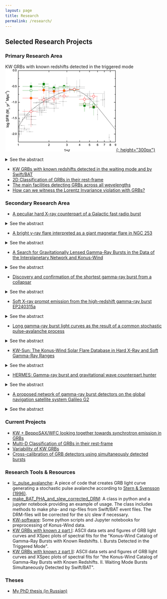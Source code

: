 ```yaml
---
layout: page
title: Research
permalink: /research/
---
```


## Selected Research Projects

### Primary Research Area
KW GRBs with known redshifts detected in the triggered mode
[![](assets/images/grbfr1.jpeg){: height="300px"}](https://ui.adsabs.harvard.edu/abs/2017ApJ...850..161T/abstract)
<details>
<summary>See the abstract</summary></summary>
<div markdown="1">
In this catalog, we present the results of a systematic study of gamma-ray bursts (GRBs) with reliable redshift estimates detected in the triggered mode of the Konus-Wind (KW) experiment during the period from 1997 February to 2016 June. The sample consists of 150 GRBs (including 12 short/hard bursts) and represents the largest set of cosmological GRBs studied to date over a broad energy band. From the temporal and spectral analyses of the sample, we provide the burst durations, the spectral lags, the results of spectral fits with two model functions, the total energy fluences, and the peak energy fluxes. Based on the GRB redshifts, which span the range 0.1≤slant z≤slant 5, we estimate the rest-frame, isotropic-equivalent energy, and peak luminosity. For 32 GRBs with reasonably constrained jet breaks, we provide the collimation-corrected values of the energetics. We consider the behavior of the rest-frame GRB parameters in the hardness-duration and hardness-intensity planes, and confirm the “Amati” and “Yonetoku” relations for Type II GRBs. The correction for the jet collimation does not improve these correlations for the KW sample. We discuss the influence of instrumental selection effects on the GRB parameter distributions and estimate the KW GRB detection horizon, which extends to z∼ 16.6, stressing the importance of GRBs as probes of the early universe. Accounting for the instrumental bias, we estimate the KW GRB luminosity evolution, luminosity and isotropic-energy functions, and the evolution of the GRB formation rate, which are in general agreement with those obtained in previous studies.
</div>
</details>

- [KW GRBs with known redshifts detected in the waiting mode and by Swift/BAT](https://ui.adsabs.harvard.edu/abs/2021ApJ...908...83T/abstract)
- [2D Classification of GRBs in their rest-frame](https://ui.adsabs.harvard.edu/abs/2025A%26A...698A.169T/abstract)
- [The main facilities detecting GRBs across all wevelengths](https://ui.adsabs.harvard.edu/abs/2022Univ....8..373T/abstract)
- [How can we witness the Lorentz Invariance violation with GRBs?](https://ui.adsabs.harvard.edu/abs/2023Univ....9..359T/abstract)

<!--#### Related Publications
- Paper Title (Year) [Link](#)
- Paper Title (Year) [Link](#)-->

### Secondary Research Area
<!-- - [Soft X-ray prompt emission from the high-redshift gamma-ray burst EP240315a](https://ui.adsabs.harvard.edu/abs/2025NatAs...9..564L/abstract)-->
- [A peculiar hard X-ray counterpart of a Galactic fast radio burst](https://ui.adsabs.harvard.edu/abs/2021NatAs...5..372R/abstract)
<details>
<summary>See the abstract</summary></summary>
<div markdown="1">
Fast radio bursts (FRBs) are bright, millisecond-scale radio flashes of unknown physical origin. Young, highly magnetized, isolated neutron stars—magnetars—have been suggested as the most promising candidates for FRB progenitors owing to their energetics and high X-ray flaring activity. Here we report the detection with Konus-Wind of a hard X-ray event of 28 April 2020 temporally coincident with a bright, two-peak radio burst4,5 in the direction of Galactic magnetar SGR 1935+2154, with properties remarkably similar to those of FRBs. We show that the two peaks of the double-peaked X-ray burst coincide in time with the radio peaks and infer a common source and the association of these phenomena. An unusual hardness of the X-ray spectrum strongly distinguishes the 28 April event among multiple `ordinary' flares from SGR 1935+2154. A recent non-detection of radio emission from about 100 typical soft bursts from SGR 1935+2154 favours the idea that bright, FRB-like magnetar signals are associated with rare, hard-spectrum X-ray bursts. The implied rate of these hard X-ray bursts (~0.04 yr−1 magnetar−1) appears consistent with the rate estimate4 of SGR 1935+2154-like radio bursts (0.007-0.04 yr−1 magnetar−1).
</div>
</details>

- [A bright γ-ray flare interpreted as a giant magnetar flare in NGC 253](https://ui.adsabs.harvard.edu/abs/2021Natur.589..211S/abstract)
<details>
<summary>See the abstract</summary></summary>
<div markdown="1">
Soft γ-ray repeaters exhibit bursting emission in hard X-rays and soft γ-rays. During the active phase, they emit random short (milliseconds to several seconds long), hard-X-ray bursts, with peak luminosities of 10^36 to 10^43 erg per second. Occasionally, a giant flare with an energy of around 10^44 to 10^46 erg is emitted. These phenomena are thought to arise from neutron stars with extremely high magnetic fields (10^14 to 10^15 gauss), called magnetars. A portion of the second-long initial pulse of a giant flare in some respects mimics short γ-ray bursts, which have recently been identified as resulting from the merger of two neutron stars accompanied by gravitational-wave emission. Two γ-ray bursts, GRB 051103 and GRB 070201, have been associated with giant flares. Here we report observations of the γ-ray burst GRB 200415A, which we localized to a 20-square-arcmin region of the starburst galaxy NGC 253, located about 3.5 million parsecs away. The burst had a sharp, millisecond-scale hard spectrum in the initial pulse, which was followed by steady fading and softening over 0.2 seconds. The energy released (roughly 1.3 × 10^46 erg) is similar to that of the superflare from the Galactic soft γ-ray repeater SGR 1806-20 (roughly 2.3 × 10^46 erg). We argue that GRB 200415A is a giant flare from a magnetar in NGC 253.
</div>
</details>

- [A Search for Gravitationally Lensed Gamma-Ray Bursts in the Data of the Interplanetary Network and Konus-Wind](https://ui.adsabs.harvard.edu/abs/2019ApJ...871..121H/abstract)
<details>
<summary>See the abstract</summary></summary>
<div markdown="1">
We examine a sample of 2301 gamma-ray bursts, detected by Konus-Wind in the triggered mode between 1994 and 2017 and localized by the interplanetary network (IPN), for evidence of gravitational lensing. We utilize all the available gamma-ray burst (GRB) data: time histories, localizations, and energy spectra. We employ common IPN techniques to find and quantify similarities in the light curves of 2,646,150 burst pairs, and for the pairs with significant similarities, we examine their IPN localizations to determine whether they are consistent with a common origin. For pairs that are consistent, we derive and compare energy spectra, and compute a figure of merit that allows us to compare and rank burst pairs. We conduct both a blind search, between all possible burst pairs, and a targeted search, between pairs in which one burst has both a spectroscopic redshift and an identification of an intervening system, as measured by one or more lower spectroscopic redshifts. We identify six pairs in the blind search that could be taken as evidence for lensing, but none are compelling enough to claim a detection with good confidence. No candidates were detected in the targeted search. For our GRB sample, we set an upper limit to the optical depth to lensing of 0.0033, which is comparable to that of optical sources. We conclude that proposed scenarios in which a large fraction of the GRB population is lensed are extremely unlikely.
</div>
</details>

- [Discovery and confirmation of the shortest gamma-ray burst from a collapsar](https://ui.adsabs.harvard.edu/abs/2021NatAs...5..917A/abstract)
<details>
<summary>See the abstract</summary></summary>
<div markdown="1">
GRBs are among the brightest and most energetic events in the Universe. The duration and hardness distribution of GRBs has two clusters, now understood to reflect (at least) two different progenitors. Short-hard GRBs (SGRBs; T90 < 2 s) arise from compact binary mergers, and long-soft GRBs (LGRBs; T90 > 2 s) have been attributed to the collapse of peculiar massive stars (collapsars). The discovery of SN 1998bw/GRB 980425 marked the first association of an LGRB with a collapsar, and AT 2017gfo/GRB 170817A/GW170817 marked the first association of an SGRB with a binary neutron star merger, which also produced a gravitational wave. Here, we present the discovery of ZTF20abwysqy (AT2020scz), a fast-fading optical transient in the Fermi satellite and the Interplanetary Network localization regions of GRB 200826A; X-ray and radio emission further confirm that this is the afterglow. Follow-up imaging (at rest-frame 16.5 days) reveals excess emission above the afterglow that cannot be explained as an underlying kilonova, but which is consistent with being the supernova. Although the GRB duration is short (rest-frame T90 of 0.65 s), our panchromatic follow-up data confirm a collapsar origin. GRB 200826A is the shortest LGRB found with an associated collapsar; it appears to sit on the brink between a successful and a failed collapsar. Our discovery is consistent with the hypothesis that most collapsars fail to produce ultra-relativistic jets.
</div>
</details>

- [Soft X-ray prompt emission from the high-redshift gamma-ray burst EP240315a](https://ui.adsabs.harvard.edu/abs/2025NatAs...9..564L/abstract)
<details>
<summary>See the abstract</summary></summary>
<div markdown="1">
Long gamma-ray bursts (GRBs) are believed to originate from core collapse of massive stars. High-redshift GRBs can probe the star formation and reionization history of the early Universe, but their detection remains rare. Here we report the detection of a GRB triggered in the 0.5-4 keV band by the Wide-field X-ray Telescope (WXT) on board the Einstein Probe (EP) mission, designated as EP240315a, whose bright peak was also detected by the Swift Burst Alert Telescope and Konus-Wind through off-line analyses. At a redshift of z = 4.859, EP240315a showed a much longer and more complicated light curve in the soft-X-ray band than in gamma rays. Benefiting from a large field of view (~3,600°2) and a high sensitivity, EP-WXT captured the earlier engine activation and extended late engine activity through a continuous detection. With a peak X-ray flux at the faint end of previously known high-z GRBs, the detection of EP240315a demonstrates the great potential for EP to study the early universe via GRBs.
</div>
</details>

- [Long gamma-ray burst light curves as the result of a common stochastic pulse–avalanche process](https://ui.adsabs.harvard.edu/abs/2024A%26A...689A.266B/abstract)
<details>
<summary>See the abstract</summary></summary>
<div markdown="1">
Context. The complexity and variety exhibited by the light curves of long gamma-ray bursts (GRBs) enclose a wealth of information that has not yet been fully deciphered. Despite the tremendous advance in the knowledge of the energetics, structure, and composition of the relativistic jet that results from the core collapse of the progenitor star, the nature of the inner engine, how it powers the relativistic outflow, and the dissipation mechanisms remain open issues. Aims. A promising way to gain insights is describing GRB light curves as the result of a common stochastic process. In the Burst And Transient Source Experiment (BATSE) era, a stochastic pulse avalanche model was proposed and tested through the comparison of ensemble-average properties of simulated and real light curves. Here our aim was to revive and further test this model. Methods. We applied it to two independent datasets, BATSE and Swift/BAT, through a machine learning approach: the model parameters are optimised using a genetic algorithm. Results. The average properties were successfully reproduced. Notwithstanding the different populations and passbands of both datasets, the corresponding optimal parameters are interestingly similar. In particular, for both sets the dynamics appear to be close to a critical state, which is key to reproducing the observed variety of time profiles. Conclusions. Our results propel the avalanche character in a critical regime as a key trait of the energy release in GRB engines, which underpins some kind of instability.
</div>
</details>

- [KW-Sun: The Konus-Wind Solar Flare Database in Hard X-Ray and Soft Gamma-Ray Ranges](https://ui.adsabs.harvard.edu/abs/2022ApJS..262...32L/abstract)
<details>
<summary>See the abstract</summary></summary>
<div markdown="1">
We present a database of solar flares registered by the Konus-Wind instrument during more than 27 yr of operation, from 1994 November to now (2022 June). The constantly updated database (hereafter KW-Sun) contains over 1000 events detected in the instrument's triggered mode and is accessible online at http://www.ioffe.ru/LEA/kwsun/. For each flare, the database provides time-resolved energy spectra in energy range from ~20 keV to ~15 MeV in FITS format along with count-rate light curves in three wide-energy bands, G1 (~20-80 keV), G2 (~80-300 keV), and G3 (~300-1200 keV), with high time resolution (down to 16 ms) in ASCII and IDL SAV formats. This article focuses on the instrument capabilities in the context of solar observations, the structure of the KW-Sun data, and their intended usage. The presented homogeneous data set obtained in the broad energy range with high temporal resolution during more than two full solar cycles is beneficial for both statistical and case studies as well as a source of context data for solar flare research.
</div>
</details>

- [HERMES: Gamma-ray burst and gravitational wave counterpart hunter](https://ui.adsabs.harvard.edu/abs/2024A%26A...689A.175G/abstract)
<details>
<summary>See the abstract</summary></summary>
<div markdown="1">
Gamma-ray bursts (GRBs) bridge relativistic astrophysics and multimessenger astronomy. Space–based γ- and X-ray wide-field detectors have proven essential for detecting and localizing the highly variable GRB prompt emission, which is also a counterpart of gravitational wave events. We studied the capability of detecting long and short GRBs with the High Energy Rapid Modular Ensemble of Satellites (HERMES) Pathfinder (HP) and SpIRIT, namely a swarm of six 3U CubeSats to be launched in early 2025, and a 6U CubeSat launched on December 1 2023. We also studied the capabilities of two advanced configurations of swarms of more than eight satellites with improved detector performances (HERMES Constellations). The HERMES detectors, sensitive down to ∼2–3 keV, will be able to detect faint and soft GRBs, which comprise X-ray flashes and high-redshift bursts. By combining state-of-the-art long- and short-GRB population models with a description of the single module performance, we estimate that HP will detect ∼195‑21+22 long GRBs (3.4‑0.8+0.3 at redshift z > 6) and ∼19‑3+5 short GRBs per year. The larger HERMES Constellations under study can detect between ∼1300 and ∼3000 long GRBs per year and between ∼160 and ∼400 short GRBs per year, depending on the chosen configuration, with a rate of long GRBs above z > 6 of between 30 and 75 per year. Finally, we explored the capability of HERMES to detect short GRBs as electromagnetic counterparts of binary neutron star (BNS) mergers detected as gravitational signals by current and future ground–based interferometers. Under the assumption that the GRB jets are structured, we estimate that HP can provide up to ∼1 (14) yr‑1 joint detections during the fifth LIGO–Virgo–KAGRA observing run (Einstein Telescope single triangle 10 km arm configuration). These numbers become ∼4 (100) yr‑1, respectively, for the HERMES Constellation configuration. ⋆ Based on work of the HERMES-Pathfinder collaboration, see list in the Appendix.
</div>
</details>

- [A proposed network of gamma-ray burst detectors on the global navigation satellite system Galileo G2](https://ui.adsabs.harvard.edu/abs/2022A%26A...664A.131G/abstract)
<details>
<summary>See the abstract</summary></summary>
<div markdown="1">
The accurate localization of gamma-ray bursts (GRBs) remains a crucial task. Historically, improved localizations have led to the discovery of afterglow emission and the realization of their cosmological distribution via redshift measurements; however, a more recent requirement comes with the potential of studying the kilonovae of neutron star mergers. Gravitational wave detectors are expected to provide locations to not better than 10 square degrees over the next decade. With their increasing horizon for merger detections the intensity of the gamma-ray and kilonova emission also drops, making their identification in large error boxes a challenge. Thus, a localization via the gamma-ray emission seems to be the best chance to mitigate this problem. Here we propose to equip some of the second-generation Galileo satellites with dedicated GRB detectors. This saves costs for launches and satellites for a dedicated GRB network, the large orbital radius is beneficial for triangulation, and perfect positional and timing accuracy come for free. We present simulations of the triangulation accuracy, demonstrating that short GRBs as faint as GRB 170817A can be localized to 1 degree radius (1σ).
</div>
</details>

<!--#### Related Publications
- Paper Title (Year) [Link](#)-->

### Current Projects
- [KW + BeppoSAX/WFC looking together towards synchrotron emission in GRBs]()
- [Multi-D Classification of GRBs in their rest-frame]()
- [Variability of KW GRBs]()
- [Cross-calibration of GRB detectors using simultaneously detected bursts]()

<!--
- **Project Title**: Description of the project, funding source, collaborators.
- **Project Title**: Description of the project, funding source, collaborators.
-->

### Research Tools & Resources
- [lc_pulse_avalanche](https://github.com/anastasia-tsvetkova/lc_pulse_avalanche): A piece of code that creates GRB light curve generating a stochastic pulse avalanche according to [Stern & Svensson (1996)](https://ui.adsabs.harvard.edu/abs/1996ApJ...469L.109S/abstract).
- [make_BAT_PHA_and_slew_corrected_DRM](https://github.com/anastasia-tsvetkova/make_BAT_PHA_and_slew_corrected_DRM): A class in python and a jupyter notebook providing an example of usage. The class includes methods to make pha- and rsp-files from Swift/BAT event files. The DRM-files will be corrected for the s/c slew if necessary.
- [KW-software](https://github.com/anastasia-tsvetkova/KW-software): Some python scripts and Jupyter notebooks for preprocessing of Konus-Wind data.
- [KW GRBs with known z part I](http://www.ioffe.ru/LEA/zGRBs/triggered/): ASCII data sets and figures of GRB light curves and XSpec plots of spectral fits for the "Konus-Wind Catalog of Gamma-Ray Bursts with Known Redshifts. I. Bursts Detected in the Triggered Mode".
- [KW GRBs with known z part II](http://www.ioffe.ru/LEA/zGRBs/part2/): ASCII data sets and figures of GRB light curves and XSpec plots of spectral fits for "the Konus-Wind Catalog of Gamma-Ray Bursts with Known Redshifts. II. Waiting Mode Bursts Simultaneously Detected by Swift/BAT".

### Theses
- [My PhD thesis (in Russian)](assets/docs/Phd_thesis.pdf)
